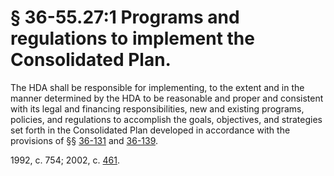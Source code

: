 # § 36-55.27:1 Programs and regulations to implement the Consolidated Plan.

<p>The HDA shall be responsible for implementing, to the extent and in the manner determined by the HDA to be reasonable and proper and consistent with its legal and financing responsibilities, new and existing programs, policies, and regulations to accomplish the goals, objectives, and strategies set forth in the Consolidated Plan developed in accordance with the provisions of §§ <a href='http://law.lis.virginia.gov/vacode/36-131/'>36-131</a> and <a href='http://law.lis.virginia.gov/vacode/36-139/'>36-139</a>.</p><p>1992, c. 754; 2002, c. <a href='http://lis.virginia.gov/cgi-bin/legp604.exe?021+ful+CHAP0461'>461</a>.</p>